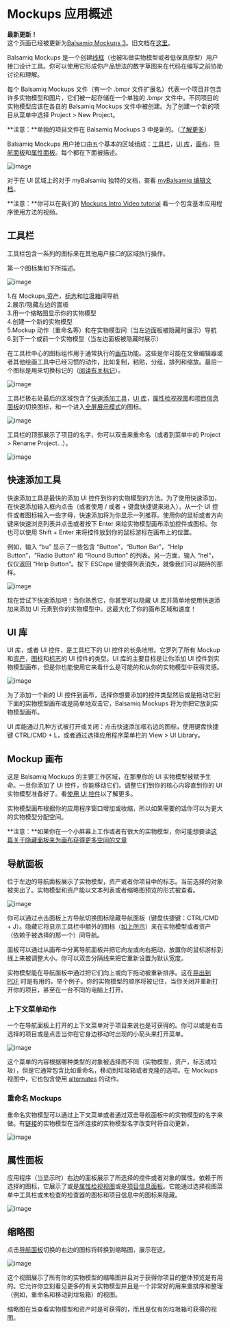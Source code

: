 # Mockups 应用概述

**最新更新！**  
这个页面已经被更新为[Balsamiq Mockups 3](https://balsamiq.com/products/mockups/)。旧文档在[这里](http://media.balsamiq.com/files/Balsamiq_Mockups_v1-v2_Docs.pdf)。

Balsamiq Mockups 是一个创建[线框](http://support.balsamiq.com/customer/portal/articles/880427)（也被叫做实物模型或者低保真原型）用户接口设计工具。你可以使用它形成你产品想法的数字草图来在代码在编写之前协助讨论和理解。 

每个 Balsamiq Mockups 文件（有一个 .bmpr 文件扩展名）代表一个项目并包含许多实物模型和图片，它们被一起存储在一个单独的 .bmpr 文件中。不同项目的实物模型应该在各自的 Balsamiq Mockups 文件中被创建。为了创建一个新的项目从菜单中选择 Project > New Project。

**注意：**单独的项目文件在 Balsamiq Mockups 3 中是新的。（[了解更多](http://support.balsamiq.com/customer/portal/articles/1844131#projects)）

Balsamiq Mockups 用户接口由五个基本的区域组成：[工具栏](http://support.balsamiq.com/customer/portal/articles/109151#appbar)，[UI 库](http://support.balsamiq.com/customer/portal/articles/109151#uilibrary)，[画布](http://support.balsamiq.com/customer/portal/articles/109151#canvas)，[导航面板](http://support.balsamiq.com/customer/portal/articles/109151#filebrowser)和[属性面板](http://support.balsamiq.com/customer/portal/articles/109151#propertiespanel)。每个都在下面被描述。

![image](images/ui-overview.png)

对于在 UI 区域上的对于 myBalsamiq 独特的文档，查看 [myBalsamiq 编辑文档](http://support.balsamiq.com/customer/portal/articles/1366973)。

**注意：**你可以在我们的 [Mockups Intro Video tutorial](http://support.balsamiq.com/customer/portal/articles/107966) 看一个包含基本应用程序使用方法的视频。

## 工具栏

工具栏包含一系列的图标来在其他用户接口的区域执行操作。

第一个图标集如下所描述。

![image](images/toolbar.png)

1.在 Mockups,[资产](http://support.balsamiq.com/customer/portal/articles/110401)，[标志](http://support.balsamiq.com/customer/portal/articles/110439)和[垃圾箱](http://support.balsamiq.com/customer/portal/articles/1844131#trash)间导航  
2.展示/隐藏左边的面板  
3.用一个缩略图显示你的实物模型  
4.创建一个新的实物模型  
5.Mockup 动作（重命名等）和在实物模型间（当左边面板被隐藏时展示）导航  
6.到下一个或前一个实物模型（当左边面板被隐藏时展示）

在工具栏中心的图标组作用于通常执行的[画布](http://support.balsamiq.com/customer/portal/articles/109151#canvas)功能。这些是你可能在文章编辑器或者其他绘画工具中已经习惯的动作，比如复制，粘贴，分组，排列和缩放。最后一个图标是用来切换标记的（[阅读有关标记](http://support.balsamiq.com/customer/portal/articles/110418)）。

![image](images/toolbar1.png)

工具栏极右处最后的区域包含了[快速添加工具](http://support.balsamiq.com/customer/portal/articles/109151#quickadd)，[UI 库](http://support.balsamiq.com/customer/portal/articles/109151#uilibrary)，[属性检视视图](http://support.balsamiq.com/customer/portal/articles/110114)和[项目信息面板](http://support.balsamiq.com/customer/portal/articles/1895403)的切换图标，和一个进入[全屏展示模式](http://support.balsamiq.com/customer/portal/articles/111756)的图标。

![image](images/toolbar2.png)

工具栏的顶部展示了项目的名字，你可以双击来重命名（或者到菜单中的 Project > Rename Project...）。

![image](images/rename-project.png)

## 快速添加工具

快速添加工具是最快的添加 UI 控件到你的实物模型的方法。为了使用快速添加，在快速添加输入框内点击（或者使用 / 或者 + 键盘快捷键来进入）。从一个 UI 控件或者图标输入一些字母，快速添加将为你显示一列推荐。使用你的鼠标或者方向键来快速浏览列表并点击或者按下 Enter 来给实物模型画布添加控件或图标。你也可以使用 Shift + Enter 来将控件放到你的鼠标游标在画布上的位置。

例如，输入 “bu” 显示了一些包含 “Button”，“Button Bar”，“Help Button”，“Radio Button” 和 “Round Button” 的列表。另一方面，输入 “hel”，仅仅返回 “Help Button”。按下 ESCape 键使得列表消失，就像我们可以期待的那样。

![image](images/icon-quickadd.png)

现在尝试下快速添加吧！当你熟悉它，你甚至可以隐藏 UI 库并简单地使用快速添加来添加 UI 元素到你的实物模型中。这最大化了你的画布区域和速度！

## UI 库

UI 库，或者 UI 控件，是工具栏下的 UI 控件的长条地带。它罗列了所有 Mockup 和[资产](http://support.balsamiq.com/customer/portal/articles/110401)，[图标](http://support.balsamiq.com/customer/portal/articles/110202)和[标志](http://support.balsamiq.com/customer/portal/articles/110439)的 UI 控件的类型。UI 库的主要目标是让你添加 UI 控件到实物模型画布，但是你也能使用它来看什么是可能的和从你的实物模型中获得灵感。

![image](images/uilibrary.png)

为了添加一个新的 UI 控件到画布，选择你想要添加的控件类型然后或是拖动它到下面的实物模型画布或是简单地双击它，Balsamiq Mockups 将为你把它放到实物模型画布。

UI 库能通过几种方式被打开或关闭：点击快速添加框右边的图标，使用键盘快捷键 CTRL/CMD + L，或者通过选择应用程序菜单栏的 View > UI Library。

## Mockup 画布

这是 Balsamiq Mockups 的主要工作区域，在那里你的 UI 实物模型被赋予生命。一旦你添加了 UI 控件，你能移动它们，调整它们到你的核心内容直到你的 UI 实物模型准备好了。看[使用 UI 控件](http://support.balsamiq.com/customer/portal/articles/110078)以了解更多。

实物模型画布根据你的应用程序窗口增加或收缩，所以如果需要的话你可以为更大的实物模型分配空间。

**注意：**如果你在一个小屏幕上工作或者有很大的实物模型，你可能想要读[这篇关于隐藏面板来为画布获得更多空间的文章](http://support.balsamiq.com/customer/portal/articles/2038151)

## 导航面板

位于左边的导航面板展示了实物模型，资产或者你项目中的标志。当前选择的对象被突出了。实物模型和资产能以文本列表或者缩略图预览的形式被查看。

![image](images/navigatorpanel.png)

你可以通过点击面板上方导航切换图标隐藏导航面板（键盘快捷键：CTRL/CMD + J）。隐藏它将显示工具栏中额外的图标（[如上所示](http://support.balsamiq.com/customer/portal/articles/109151#appbar)）来在实物模型或者资产（依赖于被选择的那一个）间导航。

面板可以通过从画布中分离导航面板并把它向左或向右拖动，放置你的鼠标游标到线上来被调整大小。你可以双击分隔线来把它重新设置为默认宽度。

实物模型能在导航面板中通过把它们向上或向下拖动被重新排序。这在[导出到 PDF](http://support.balsamiq.com/customer/portal/articles/111730#exportpdf) 时是有用的。举个例子。你的实物模型的顺序将被记住，当你关闭并重新打开你的项目，甚至在一台不同的电脑上打开。

### 上下文菜单动作

一个在导航面板上打开的上下文菜单对于项目来说也是可获得的。你可以或是右击选择的项目或是点击当你在它身边移动时出现的小箭头来打开菜单。

![image](images/mockup-context-menu.png)

这个菜单的内容根据哪种类型的对象被选择而不同（实物模型，资产，标志或垃圾），但是它通常包含比如重命名，移动到垃圾箱或者克隆的选项。在 Mockups 视图中，它也包含使用 [alternates](http://support.balsamiq.com/customer/portal/articles/1956540) 的动作。

### 重命名 Mockups

重命名实物模型可以通过上下文菜单或者通过双击导航面板中的实物模型的名字来做。有[链接](http://support.balsamiq.com/customer/portal/articles/111742)的实物模型在当所连接的实物模型名字改变时将自动更新。

![image](images/rename-mockup.png)

## 属性面板

应用程序（当显示时）右边的面板展示了所选择的控件或者对象的属性。依赖于所选择的图标，它展示了或是[属性检视视图](http://support.balsamiq.com/customer/portal/articles/110114)或是[项目信息面板](http://support.balsamiq.com/customer/portal/articles/1895403)。它能通过选择视图菜单中工具栏或未检查的检查器的图标和项目信息中的图标来隐藏。

![image](images/property-inspector.png)

## 缩略图

点击[导航面板](http://support.balsamiq.com/customer/portal/articles/109151#filebrowser)切换的右边的图标将转换到缩略图，展示在这。

![image](images/thumbnail-grid.png)

这个视图展示了所有你的实物模型的缩略图并且对于获得你项目的整体预览是有用的。它允许你立刻看见更多的有关实物模型并且是一个非常好的用来重排序和整理（例如，重命名和移动到垃圾箱）的视图。

缩略图在当查看实物模型和资产时是可获得的，而且是仅有的垃圾箱可获得的视图。
